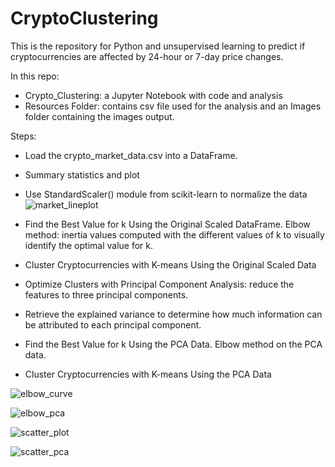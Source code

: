 # CryptoClustering
This is the repository for Python and unsupervised learning to predict if cryptocurrencies are affected by 24-hour or 7-day price changes.

In this repo:
* Crypto_Clustering: a Jupyter Notebook with code and analysis
* Resources Folder: contains csv file used for the analysis and an Images folder containing the images output.

Steps:
* Load the crypto_market_data.csv into a DataFrame.

* Summary statistics and plot 

* Use StandardScaler() module from scikit-learn to normalize the data
![market_lineplot](https://github.com/lmacciomaretto/CryptoClustering/assets/126762600/69eaadce-8023-4103-ac74-47ddd9ea864a)

* Find the Best Value for k Using the Original Scaled DataFrame. Elbow method: inertia values computed with the different values of k to visually identify the optimal value for k.

* Cluster Cryptocurrencies with K-means Using the Original Scaled Data

* Optimize Clusters with Principal Component Analysis: reduce the features to three principal components.

* Retrieve the explained variance to determine how much information can be attributed to each principal component.

* Find the Best Value for k Using the PCA Data. Elbow method on the PCA data.

* Cluster Cryptocurrencies with K-means Using the PCA Data

![elbow_curve](https://github.com/lmacciomaretto/CryptoClustering/assets/126762600/a328dcd3-0e51-4f4f-a360-e7f0d033c325)

![elbow_pca](https://github.com/lmacciomaretto/CryptoClustering/assets/126762600/a587334f-4b06-4561-aa35-95e13e3583fb)

![scatter_plot](https://github.com/lmacciomaretto/CryptoClustering/assets/126762600/2c1b67e0-3f8f-4997-a135-517cbe35df15)

![scatter_pca](https://github.com/lmacciomaretto/CryptoClustering/assets/126762600/bd4f6a80-9c7e-481f-b23c-d88ad78c485b)
